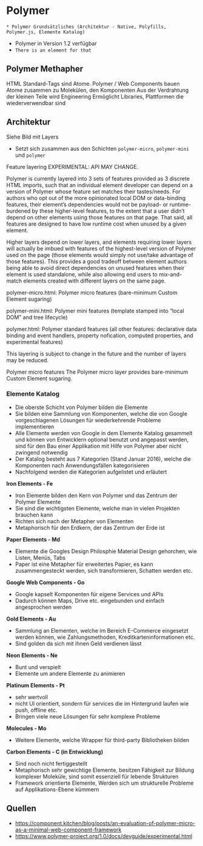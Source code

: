 # Polymer

    * Polymer Grundsätzliches (Architektur - Native, Polyfills, Polymer.js, Elemente Katalog)

- Polymer in Version 1.2 verfügbar
- `There is an element for that`


## Polymer Methapher

HTML Standard-Tags sind Atome. Polymer / Web Components bauen Atome zusammen zu Molekülen, den Komponenten
Aus der Verdrahtung der kleinen Teile wird Engineering
Ermöglicht Libraries, Plattformen die wiederverwendbar sind


## Architektur

Siehe Bild mit Layers

- Setzt sich zusammen aus den Schichten `polymer-micro`, `polymer-mini` und `polymer`




Feature layering
EXPERIMENTAL: API MAY CHANGE.

Polymer is currently layered into 3 sets of features provided as 3 discrete HTML imports, such that an individual element developer can depend on a version of Polymer whose feature set matches their tastes/needs. For authors who opt out of the more opinionated local DOM or data-binding features, their element’s dependencies would not be payload- or runtime-burdened by these higher-level features, to the extent that a user didn’t depend on other elements using those features on that page. That said, all features are designed to have low runtime cost when unused by a given element.

Higher layers depend on lower layers, and elements requiring lower layers will actually be imbued with features of the highest-level version of Polymer used on the page (those elements would simply not use/take advantage of those features). This provides a good tradeoff between element authors being able to avoid direct dependencies on unused features when their element is used standalone, while also allowing end users to mix-and-match elements created with different layers on the same page.

polymer-micro.html: Polymer micro features (bare-minimum Custom Element sugaring)

polymer-mini.html: Polymer mini features (template stamped into “local DOM” and tree lifecycle)

polymer.html: Polymer standard features (all other features: declarative data binding and event handlers, property nofication, computed properties, and experimental features)

This layering is subject to change in the future and the number of layers may be reduced.

Polymer micro features
The Polymer micro layer provides bare-minimum Custom Element sugaring.



### Elemente Katalog

- Die oberste Schicht von Polymer bilden die Elemente
- Sie bilden eine Sammlung von Komponenten, welche die von Google vorgeschlagenen Lösungen für wiederkehrende Probleme implementieren
- Alle Elemente werden von Google in dem Elemente Katalog gesammelt und können von Entwicklern optional benutzt und angepasst werden, sind für den Bau einer Applikation mit Hilfe von Polymer aber nicht zwingend notwendig
- Der Katalog besteht aus 7 Kategorien (Stand Januar 2016), welche die Komponenten nach Anwendungsfällen kategorisieren
- Nachfolgend werden die Kategorien aufgelistet und erläutert


**Iron Elements - Fe**

- Iron Elemente bilden den Kern von Polymer und das Zentrum der Polymer Elemente
- Sie sind die wichtigsten Elemente, welche man in vielen Projekten brauchen kann
- Richten sich nach der Metapher von Elementen
- Metaphorisch für den Erdkern, der das Zentrum der Erde ist


**Paper Elements - Md**

- Elemente die Googles Design Philosphie Material Design gehorchen, wie Listen, Menüs, Tabs
- Paper ist eine Metapher für erweitertes Papier, es kann zusammengesteckt werden, sich transformieren, Schatten werden etc.


**Google Web Components - Go**

- Google kapselt Komponenten für eigene Services und APIs
- Dadurch können Maps, Drive etc. eingebunden und einfach angesprochen werden


**Gold Elements - Au**

- Sammlung an Elementen, welche im Bereich E-Commerce eingesetzt werden können, wie Zahlungsmethoden, Kreditkarteninformationen etc.
- Sind golden da sich mit ihnen Geld verdienen lässt


**Neon Elements - Ne**

- Bunt und verspielt
- Elemente um andere Elemente zu animieren


**Platinum Elements - Pt**

- sehr wertvoll
- nicht UI orientiert, sondern für services die im Hintergrund laufen wie push, offline etc.
- Bringen viele neue Lösungen für sehr komplexe Probleme


**Molecules - Mo**

- Weitere Elemente, welche Wrapper für third-party Bibliotheken bilden


**Carbon Elements - C (in Entwicklung)**

- Sind noch nicht fertiggestellt
- Metaphorisch sehr gewichtige Elemente, besitzen Fähigkeit zur Bildung komplexer Moleküle, sind somit essenziell für lebende Strukturen
- Framework orientierte Elemente, Werden sich um strukturelle Probleme auf Applikations-Ebene kümmern


## Quellen

- https://component.kitchen/blog/posts/an-evaluation-of-polymer-micro-as-a-minimal-web-component-framework
- https://www.polymer-project.org/1.0/docs/devguide/experimental.html
